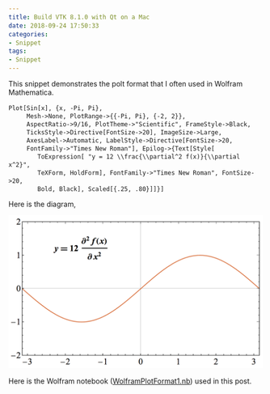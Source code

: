 ```yaml
---
title: Build VTK 8.1.0 with Qt on a Mac
date: 2018-09-24 17:50:33
categories:
- Snippet
tags:
- Snippet
---
```


This snippet demonstrates the polt format that I often used in Wolfram Mathematica.

<!-- more -->

```
Plot[Sin[x], {x, -Pi, Pi}, 
     Mesh->None, PlotRange->{{-Pi, Pi}, {-2, 2}}, 
     AspectRatio->9/16, PlotTheme->"Scientific", FrameStyle->Black, 
     TicksStyle->Directive[FontSize->20], ImageSize->Large, 
     AxesLabel->Automatic, LabelStyle->Directive[FontSize->20, 
     FontFamily->"Times New Roman"], Epilog->{Text[Style[ 
        ToExpression[ "y = 12 \\frac{\\partial^2 f(x)}{\\partial x^2}", 
        TeXForm, HoldForm], FontFamily->"Times New Roman", FontSize->20, 
        Bold, Black], Scaled[{.25, .80}]]}]
```

Here is the diagram,

![Wolfram](/uploads/images/2018/WolframPlotFormat1.png)

Here is the Wolfram notebook ([WolframPlotFormat1.nb](/uploads/files/2018/WolframPlotFormat1.zip)) used in this post.